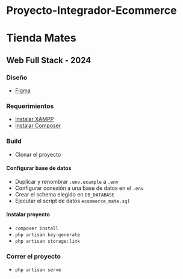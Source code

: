 # Proyecto-Integrador-Ecommerce

# Tienda Mates

## Web Full Stack - 2024

### Diseño
- [Figma](https://www.figma.com/design/luK1jGL1J6QmhD7JhP2phC/Proyecto-integrador?node-id=0-1&p=f&t=XUrP8VFVBpVwp6bp-0)

### Requerimientos
- [Instalar XAMPP](https://www.apachefriends.org/es/index.html)
- [Instalar Composer](https://getcomposer.org/download/)

### Build
- Clonar el proyecto

#### Configurar base de datos
- Duplicar y renombrar `.env.example` a `.env`
- Configurar conexión a una base de datos en el `.env`
- Crear el schema elegido en `DB_DATABASE`
- Ejecutar el script de datos `ecommerce_mate.sql`

#### Instalar proyecto
- `composer install`
- `php artisan key:generate`
- `php artisan storage:link`

### Correr el proyecto
- `php artisan serve`
